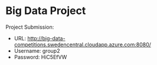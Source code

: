 # Big Data Project 

Project Submission:
- URL: http://big-data-competitions.swedencentral.cloudapp.azure.com:8080/
- Username: group2
- Password: HiC5EfVW

